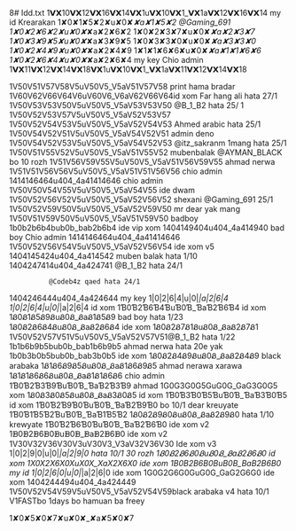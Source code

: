 8# Idd.txt
1𝗩𝗫10𝗩𝗫12𝗩𝗫16𝗩𝗫14𝗩𝗫1u𝗩𝗫10𝗩𝗫1_𝗩𝗫1a𝗩𝗫12𝗩𝗫16𝗩𝗫14 my id
Krearakan
1✘0✘1✘5✘2✘u✘0✘_✘a✘1✘5✘2
@Gaming_691 1✘0✘2✘6✘2✘u✘0✘_✘a✘2✘6✘2 
1✘0✘2✘3✘7✘u✘0✘_✘a✘2✘3✘7
1✘0✘3✘9✘5✘u✘0✘_✘a✘3✘9✘5
1✘0✘3✘3✘0✘u✘0✘_✘a✘3✘3✘0
1✘0✘2✘4✘9✘u✘0✘_✘a✘2✘4✘9
1✘1✘1✘6✘6✘u✘0✘_✘a✘1✘1✘6✘6
1✘0✘2✘6✘4✘u✘0✘_✘a✘2✘6✘4  my key
Chio admin 1𝗩𝗫11𝗩𝗫12𝗩𝗫14𝗩𝗫18𝗩𝗫1u𝗩𝗫10𝗩𝗫1_𝗩𝗫1a𝗩𝗫11𝗩𝗫12𝗩𝗫14𝗩𝗫18

1V50V51V57V58V5uV50V5_V5aV51V57V58 print hama bradar
1V60V62V66V64V6uV60V6_V6aV62V66V64id xom
Far hang ali hata 27/1 1V50V53V53V50V5uV50V5_V5aV53V53V50
@B_1_B2 hata 25/ 1 1V50V52V53V57V5uV50V5_V5aV52V53V57
1V50V52V54V53V5uV50V5_V5aV52V54V53  Ahmed arabic hata 25/1
1V50V54V52V51V5uV50V5_V5aV54V52V51 admin deno
1V50V54V52V53V5uV50V5_V5aV54V52V53 @itz_sakranm  1mang hata  25/1
1V50V51V55V52V5uV50V5_V5aV51V55V52 mubenbalak
                      @AYMAN_BLACK  bo 10 rozh
1V51V56V59V55V5uV50V5_V5aV51V56V59V55 ahmad nerwa
1V51V51V56V56V5uV50V5_V5aV51V51V56V56 chio admin
1414146464u404_4a41414646  chio admin
1V50V50V54V55V5uV50V5_V5aV54V55 ide dwam 1V50V52V56V52V5uV50V5_V5aV52V56V52 shexani @Gaming_691 25/1
1V50V52V59V50V5uV50V5_V5aV52V59V50 mr dear yak mang
1V50V51V59V50V5uV50V5_V5aV51V59V50 badboy
1b0b2b6b4bub0b_bab2b6b4 ide vip xom
1404149404u404_4a414940 bad boy
Chio admin 1414146464u404_4a41414646
1V50V52V56V54V5uV50V5_V5aV52V56V54 ide xom v5
1404145424u404_4a414542  muben balak hata 1/10
1404247414u404_4a424741  @B_1_B2 hata 24/1

              @Codeb4z qaed hata 24/1
1404246444u404_4a424644 my key
1|0|2|6|4|u|0|_|a|2|6|4
1|0|2|6|4|u|0|_|a|2|6|4 id xom
1Ɓ0Ɓ2Ɓ6Ɓ4ƁuƁ0Ɓ_ƁaƁ2Ɓ6Ɓ4  id xom
1Ᏸ0Ᏸ1Ᏸ5Ᏸ9ᏰuᏰ0Ᏸ_ᏰaᏰ1Ᏸ5Ᏸ9  bad boy hata 1/23
1Ᏸ0Ᏸ2Ᏸ6Ᏸ4ᏰuᏰ0Ᏸ_ᏰaᏰ2Ᏸ6Ᏸ4 ide xom
1Ᏸ0Ᏸ2Ᏸ7Ᏸ1ᏰuᏰ0Ᏸ_ᏰaᏰ2Ᏸ7Ᏸ1 1V50V52V57V51V5uV50V5_V5aV52V57V51@B_1_B2  hata 1/22
1b1b6b9b5bub0b_bab1b6b9b5 ahmad nerwa hata 20e yak
1b0b3b0b5bub0b_bab3b0b5  ide xom
1Ᏸ0Ᏸ2Ᏸ4Ᏸ9ᏰuᏰ0Ᏸ_ᏰaᏰ2Ᏸ4Ᏸ9 black arabaka
1Ᏸ1Ᏸ6Ᏸ9Ᏸ5ᏰuᏰ0Ᏸ_ᏰaᏰ1Ᏸ6Ᏸ9Ᏸ5 ahmad nerawa xarawa
1Ᏸ1Ᏸ1Ᏸ6Ᏸ6ᏰuᏰ0Ᏸ_ᏰaᏰ1Ᏸ1Ᏸ6Ᏸ6  chio admin
1Ɓ0Ɓ2Ɓ3Ɓ9ƁuƁ0Ɓ_ƁaƁ2Ɓ3Ɓ9 ahmad 
1G0G3G0G5GuG0G_GaG3G0G5  xom
1Ᏸ0Ᏸ3Ᏸ0Ᏸ5ᏰuᏰ0Ᏸ_ᏰaᏰ3Ᏸ0Ᏸ5 id xom
1Ɓ0Ɓ3Ɓ0Ɓ5ƁuƁ0Ɓ_ƁaƁ3Ɓ0Ɓ5 id xom
1Ɓ0Ɓ2Ɓ9Ɓ0ƁuƁ0Ɓ_ƁaƁ2Ɓ9Ɓ0  bo 10/1 dear kreuyate
1Ɓ0Ɓ1Ɓ5Ɓ2ƁuƁ0Ɓ_ƁaƁ1Ɓ5Ɓ2 
1Ᏸ0Ᏸ2Ᏸ9Ᏸ0ᏰuᏰ0Ᏸ_ᏰaᏰ2Ᏸ9Ᏸ0 hata 1/10 krewyate
1Ɓ0Ɓ2Ɓ6Ɓ0ƁuƁ0Ɓ_ƁaƁ2Ɓ6Ɓ0  ide xom v2
1ᗽ0ᗽ2ᗽ6ᗽ0ᗽuᗽ0ᗽ_ᗽaᗽ2ᗽ6ᗽ0  ide xom v2
1V30V32V36V30V3uV30V3_V3aV32V36V30  Ide xom v3
1|0|2|9|0|u|0|_|a|2|9|0 hata 10/1 30 rozh
1Ᏸ0Ᏸ2Ᏸ6Ᏸ0ᏰuᏰ0Ᏸ_ᏰaᏰ2Ᏸ6Ᏸ0   id xom
1X0X2X6X0XuX0X_XaX2X6X0     ide xom
1B0B2B6B0BuB0B_BaB2B6B0    my id 
1|0|2|6|0|u|0|_|a|2|6|0   ide xom
1G0G2G6G0GuG0G_GaG2G6G0  ide xom
1404244494u404_4a424449  1V50V52V54V59V5uV50V5_V5aV52V54V59black arabaka v4 hata 10/1
V1FASTbo 1days bo hamuan ba freey

1✘0✘5✘0✘7✘u✘0✘_✘a✘5✘0✘7

